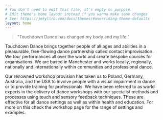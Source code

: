 ```yaml
---
# You don't need to edit this file, it's empty on purpose.
# Edit theme's home layout instead if you wanna make some changes
# See: https://jekyllrb.com/docs/themes/#overriding-theme-defaults
layout: home
---
```


> "Touchdown Dance has changed my body and my life."

Touchdown Dance brings together people of all ages and abilities in a pleasurable, free-flowing dance partnership called contact improvisation. We tour performances all over the world and create bespoke courses for organisations. We are based in Manchester and works locally, regionally, nationally and internationally within communities and professional dance.

Our renowned workshop provision has taken us to Poland, Germany, Australia, and the USA to involve people with a visual impairment in dance or to provide training for professionals. We have been referred to as world experts in the delivery of dance workshops with our specialist methods and processes using touch and sensory feedback techniques. These are effective for all dance settings as well as within health and education. For more on this check the workshop page for the range of settings and examples.
